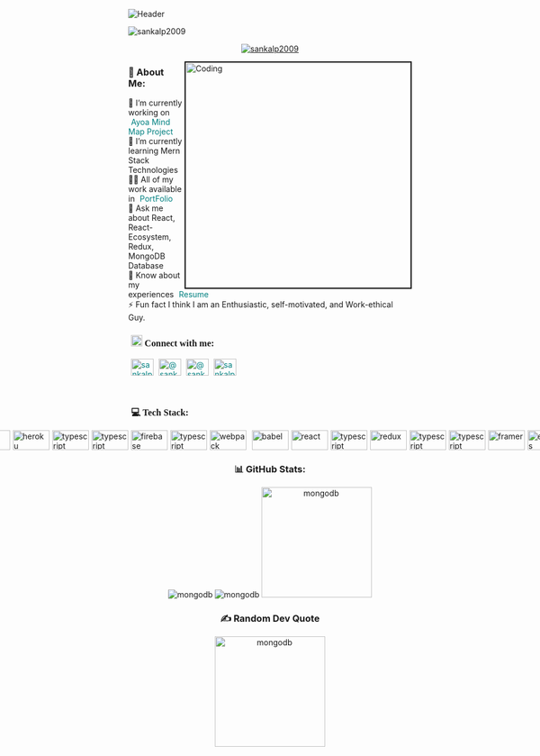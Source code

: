    ![Header](https://res.cloudinary.com/dn2q6aoex/image/upload/v1673793194/github-header-image_nimfrj.png)
    <p><img src="https://komarev.com/ghpvc/?username=sankalp2009&label=Profile%20views&color=0e75b6&style=flat" alt="sankalp2009" /></p>
    <p align="center"><a href="https://github.com/ryo-ma/github-profile-trophy"><img src="https://github-profile-trophy.vercel.app/?username=sankalp2009" alt="sankalp2009" /></a></p>
     <img border="2px solid red" align="right" src="https://i.gifer.com/origin/46/462c6f5f67c13830cd9fcdbfc7b55ded_w200.webp" alt="Coding" width="400"  />
    <h3>💫 About Me:</h3>
    <div align="left">
    🔭 I’m currently working on <a style="text-decoration: none; padding-left: 5px; color: teal;" href="https://abandoned-blow-5122.vercel.app/" target="_blank">Ayoa Mind Map Project</a><br/>
    🌱 I’m currently learning Mern Stack Technologies<br/>
    👨‍💻 All of my work available in <a style="text-decoration: none; padding-left: 5px; color: teal;" href="https://sankalp2009.github.io/" target="_blank">PortFolio</a><br/>
    💬 Ask me about React, React-Ecosystem, Redux, MongoDB Database<br/>
    📄 Know about my experiences <a style="text-decoration: none; padding-left: 5px; color: teal;" href="https://drive.google.com/file/d/1nG-WuMZcYLKbbO_htiwMn6lNmC3_A5C6/view?usp=share_link">Resume</a><br/>
    ⚡ Fun fact I think I am an Enthusiastic, self-motivated, and Work-ethical Guy.
    </div> 
    <h3  style=" font-family: Poppins; margin-left: 1%;"><img src="https://cdn-icons-png.flaticon.com/512/1824/1824898.png" alt="sankalp2009" width="20px" height="20px"/> Connect with me:</h3>
    <p align="left">
        <a style="text-decoration: none; padding-left: 5px; color: teal;" href="https://linkedin.com/in/sankalp-patel-08b76017b" target="_blank"><img align="center" src="https://raw.githubusercontent.com/rahuldkjain/github-profile-readme-generator/master/src/images/icons/Social/linked-in-alt.svg" alt="sankalp-patel" height="30" width="40" /></a>
        <a style="text-decoration: none; padding-left: 5px; color: teal;" href="https://hashnode.com/@sankalp668" target="_blank"><img align="center" src="https://raw.githubusercontent.com/rahuldkjain/github-profile-readme-generator/master/src/images/icons/Social/hashnode.svg" alt="@sankalp668" height="30" width="40" /></a>
        <a style="text-decoration: none; padding-left: 5px; color: teal;" href="https://medium.com/@sankalppatel38" target="_blank"><img align="center" src="https://raw.githubusercontent.com/rahuldkjain/github-profile-readme-generator/master/src/images/icons/Social/medium.svg" alt="@sankalppatel38" height="30" width="40" /></a>
        <a style="text-decoration: none; padding-left: 5px; color: teal;" href="https://www.leetcode.com/sankalppatel38" target="_blank"><img align="center" src="https://raw.githubusercontent.com/rahuldkjain/github-profile-readme-generator/master/src/images/icons/Social/leet-code.svg" alt="sankalppatel38" height="30" width="40" /></a>
    </p>
    <br />
    <h3 style=" font-family: Poppins; margin-left: 1%;">💻 Tech Stack:</h3>
    <div style="display: flex; justify-content: center; align-items: center; gap: 5px;">
    <img src="https://img.shields.io/badge/html5-%23E34F26.svg?style=plastic&logo=html5&logoColor=white" alt="html5" width="65px" height="35px"/>
    <img src="https://img.shields.io/badge/css3-%231572B6.svg?style=plastic&logo=css3&logoColor=white" alt="css3" width="65px" height="35px"/>
    <img src="https://img.shields.io/badge/javascript-%23323330.svg?style=plastic&logo=javascript&logoColor=%23F7DF1E" alt="javascript" width="65px" height="35px"/>
    <img src="https://img.shields.io/badge/bootstrap-%23563D7C.svg?style=plastic&logo=bootstrap&logoColor=white" alt="bootstrap" width="65px" height="35px"/>
    <img src="https://img.shields.io/badge/SASS-hotpink.svg?style=plastic&logo=SASS&logoColor=white" alt="sass" width="65px" height="35px"/> 
    <img src="https://img.shields.io/badge/heroku-%23430098.svg?style=plastic&logo=heroku&logoColor=white" alt="heroku" width="65px" height="35px"/>
    <img src="https://img.shields.io/badge/netlify-%23000000.svg?style=plastic&logo=netlify&logoColor=#00C7B7" alt="typescript" width="65px" height="35px"/>
    <img src="https://img.shields.io/badge/vercel-%23000000.svg?style=plastic&logo=vercel&logoColor=white" alt="typescript" width="65px" height="35px"/>
    <img src="https://img.shields.io/badge/firebase-%23039BE5.svg?style=plastic&logo=firebase" alt="firebase" width="65px" height="35px"/>
    <img src="https://img.shields.io/badge/NPM-%23000000.svg?style=plastic&logo=npm&logoColor=white" alt="typescript" width="65px" height="35px"/>
    <img src="https://img.shields.io/badge/webpack-%238DD6F9.svg?style=plastic&logo=webpack&logoColor=black" alt="webpack" width="65px" height="35px"/></p>
    <img src="https://img.shields.io/badge/Babel-F9DC3e?style=plastic&logo=babel&logoColor=black" alt="babel" width="65px" height="35px"/>
    <img src="https://img.shields.io/badge/react-%2320232a.svg?style=plastic&logo=react&logoColor=%2361DAFB" alt="react" width="65px" height="35px"/>
    <img src="https://img.shields.io/badge/React_Router-CA4245?style=plastic&logo=react-router&logoColor=white" alt="typescript" width="65px" height="35px"/>
    <img src="https://img.shields.io/badge/redux-%23593d88.svg?style=plastic&logo=redux&logoColor=white" alt="redux" width="65px" height="35px"/> </a>
    <img src="https://img.shields.io/badge/chakra-%234ED1C5.svg?style=plastic&logo=chakraui&logoColor=white" alt="typescript" width="65px" height="35px"/>
    <img src="https://img.shields.io/badge/styled--components-DB7093?style=plastic&logo=styled-components&logoColor=white" alt="typescript" width="65px" height="35px"/>
    <img src="https://img.shields.io/badge/Framer-black?style=plastic&logo=framer&logoColor=blue" alt="framer" width="65px" height="35px"/>
    <img src="https://img.shields.io/badge/express.js-%23404d59.svg?style=plastic&logo=express&logoColor=%2361DAFB" alt="express" width="65px" height="35px"/>
    <img src="https://img.shields.io/badge/MongoDB-%234ea94b.svg?style=plastic&logo=mongodb&logoColor=white" alt="mongodb" width="65px" height="35px"/>
    <img src="https://img.shields.io/badge/Postman-FF6C37?style=plastic&logo=postman&logoColor=white" alt="postman" width="65px" height="35px"/>
    <img src="https://img.shields.io/badge/JWT-black?style=plastic&logo=JSON%20web%20tokens" alt="typescript" width="65px" height="35px"/>
    <img src="https://img.shields.io/badge/figma-%23F24E1E.svg?style=plastic&logo=figma&logoColor=white" alt="typescript" width="65px" height="35px"/>
</div>
<div align="center">
<h3>📊 GitHub Stats:</h3>
    <img src="https://github-readme-stats.vercel.app/api?username=Sankalp2009&theme=tokyonight&hide_border=true&include_all_commits=false&count_private=false" alt="mongodb" />
    <img src="https://github-readme-streak-stats.herokuapp.com/?user=Sankalp2009&theme=tokyonight&hide_border=true" alt="mongodb" />
    <img src="https://github-readme-stats.vercel.app/api/top-langs/?username=Sankalp2009&theme=tokyonight&hide_border=true&include_all_commits=false&count_private=false&layout=compact" alt="mongodb" width="auto" height="196" />
</div>
<div align="center">
<h3>✍️ Random Dev Quote</h3>
<img src="https://quotes-github-readme.vercel.app/api?type=horizontal&theme=radical" alt="mongodb" width="auto" height="196px"/>
</div>
